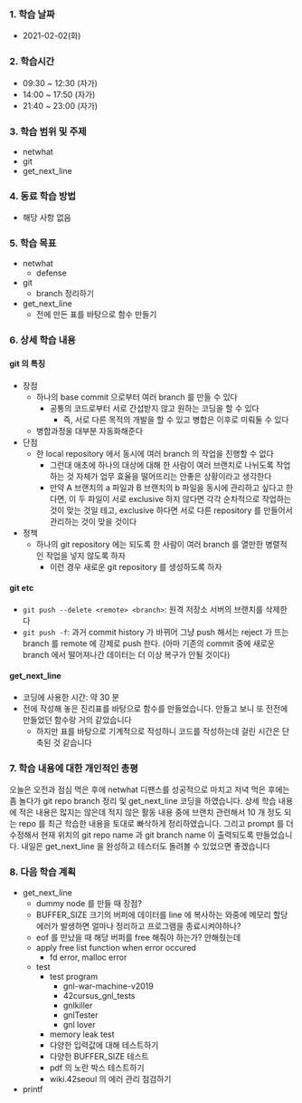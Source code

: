### 1. 학습 날짜

- 2021-02-02(화)

### 2. 학습시간

- 09:30 ~ 12:30 (자가)
- 14:00 ~ 17:50 (자가)
- 21:40 ~ 23:00 (자가)

### 3. 학습 범위 및 주제

- netwhat
- git
- get\_next\_line

### 4. 동료 학습 방법

- 해당 사항 없음

### 5. 학습 목표

- netwhat
  - defense
- git
  - branch 정리하기
- get\_next\_line
  - 전에 만든 표를 바탕으로 함수 만들기

### 6. 상세 학습 내용

#### git 의 특징

- 장점
  - 하나의 base commit 으로부터 여러 branch 를 만들 수 있다
    - 공통의 코드로부터 서로 간섭받지 않고 원하는 코딩을 할 수 있다
      - 즉, 서로 다른 목적의 개발을 할 수 있고 병합은 이후로 미뤄둘 수 있다
  - 병합과정을 대부분 자동화해준다
- 단점
  - 한 local repository 에서 동시에 여러 branch 의 작업을 진행할 수 없다
    - 그런대 애초에 하나의 대상에 대해 한 사람이 여러 브랜치로 나뉘도록 작업하는 것 자체가 업무 효율을 떨어뜨리는 안좋은 상황이라고 생각한다
    - 만약 A 브랜치의 a 파일과 B 브랜치의 b 파일을 동시에 관리하고 싶다고 한다면, 이 두 파일이 서로 exclusive 하지 않다면 각각 순차적으로 작업하는 것이 맞는 것일 테고, exclusive 하다면 서로 다른 repository 를 만들어서 관리하는 것이 맞을 것이다  
- 정책
  - 하나의 git repository 에는 되도록 한 사람이 여러 branch 를 열만한 병렬적인 작업을 넣지 않도록 하자
    - 이런 경우 새로운 git repository 를 생성하도록 하자

#### git etc

- `git push --delete <remote> <branch>`: 원격 저장소 서버의 브랜치를 삭제한다
- `git push -f`: 과거 commit history 가 바뀌어 그냥 push 해서는 reject 가 뜨는 branch 를 remote 에 강제로 push 한다. (아마 기존의 commit 중에 새로운 branch 에서 떨어져나간 데이터는 더 이상 복구가 안될 것이다)

#### get\_next\_line

- 코딩에 사용한 시간: 약 30 분
- 전에 작성해 놓은 진리표를 바탕으로 함수를 만들었습니다. 만들고 보니 또 전전에 만들었던 함수랑 거의 같았습니다
  - 하지만 표를 바탕으로 기계적으로 작성하니 코드를 작성하는데 걸린 시간은 단축된 것 같습니다

### 7. 학습 내용에 대한 개인적인 총평

오늘은 오전과 점심 먹은 후에 netwhat 디팬스를 성공적으로 마치고 저녁 먹은 후에는 좀 놀다가 git repo branch 정리 및 get\_next\_line 코딩을 하였습니다. 상세 학습 내용에 적은 내용은 많지는 않은데 적지 않은 활동 내용 중에 브랜치 관련해서 10 개 정도 되는 repo 를 최근 학습한 내용을 토대로 빠삭하게 정리하였습니다. 그리고 prompt 를 더 수정해서 현재 위치의 git repo name 과 git branch name 이 출력되도록 만들었습니다. 내일은 get\_next\_line 을 완성하고 테스터도 돌려볼 수 있었으면 좋겠습니다

### 8. 다음 학습 계획

- get\_next\_line
  - dummy node 를 만들 때 장점? 
  - BUFFER\_SIZE 크기의 버퍼에 데이터를 line 에 복사하는 와중에 메모리 할당 에러가 발생하면 얼마나 정리하고 프로그램을 종료시켜야하나? 
  - eof 를 만났을 때 해당 버퍼를 free 해줘야 하는가? 안해줬는데
  - apply free list function when error occured
    - fd error, malloc error
  - test
    - test program
      - gnl-war-machine-v2019
      - 42cursus\_gnl\_tests
      - gnlkiller
      - gnlTester
	  - gnl lover
    - memory leak test
    - 다양한 입력값에 대해 테스트하기
    - 다양한 BUFFER\_SIZE 테스트
    - pdf 의 노란 박스 테스트하기
    - wiki.42seoul 의 에러 관리 점검하기
- printf
